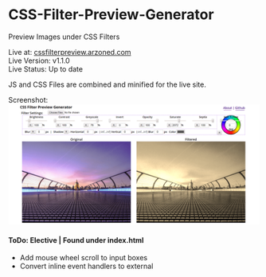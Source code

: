# CSS-Filter-Preview-Generator
Preview Images under CSS Filters

Live at: [cssfilterpreview.arzoned.com](http://cssfilterpreview.arzoned.com)  
Live Version: v1.1.0  
Live Status: Up to date  

JS and CSS Files are combined and minified for the live site.

Screenshot:
![screenshot of site](images/Screenshot-min.png)

#### ToDo: Elective | Found under index.html
* Add mouse wheel scroll to input boxes  
* Convert inline event handlers to external  
